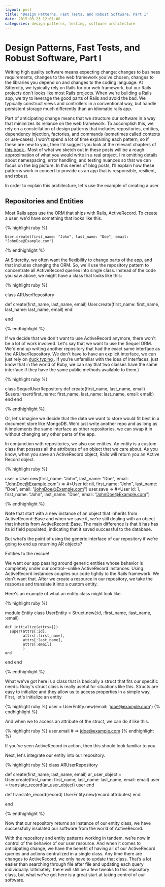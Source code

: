 ```yaml
---
layout: post
title: "Design Patterns, Fast Tests, and Robust Software, Part I"
date: 2015-03-23 12:01:00
categories: design patterns, testing, software architecture
---
```


# Design Patterns, Fast Tests, and Robust Software, Part I

Writing high quality software means expecting change: changes to business requirements, changes to the web framework you’ve chosen, changes to the
libraries you depend on and changes to the coding language.  At Sittercity, we typically rely on Rails for our web framework, but our Rails projects don't looks like most Rails projects.  When we're building a Rails app, we try to leverage the good parts of Rails and avoid the bad.  We typically construct views and controllers in a conventional way, but handle persistent storage much differently than an idiomatic rails app.

Part of anticipating change means that we structure our software in a way that minimizes its reliance on the web framework.  To accomplish this, we
rely on a constellation of design patterns that includes repositories, entities, dependency injection, factories, and commands (sometimes called
contexts or use-cases).  I won't spend a lot of time explaining each pattern, so if these are new to you, then I'd suggest you look at the relevant
chapters of <a href="http://designpatternsinruby.com"> this book </a>.  Most of what we sketch out in these posts will be a rough approximation of
what you would write in a real project.  I’m omitting details about namespacing, error handling, and testing nuances so that we can focus on the big
picture. In this series of blog posts, I’ll explain how these patterns work in concert to provide us an app that is responsible, resilient, and robust.

In order to explain this architecture, let's use the example of creating a user.

## Repositories and Entities

Most Rails apps use the ORM that ships with Rails, ActiveRecord.  To create a user, we'd have something that looks like this.

{% highlight ruby %}

    User.create(first_name: "John", last_name: "Doe", email: "JohnDoe@Example.com")

{% endhighlight %}

At Sittercity, we often want the flexibility to change parts of the app, and that includes changing the ORM.  So, we'll use the repository pattern to concentrate all ActiveRecord queries into single class.  Instead of the code you saw above, we might have a class that looks like this:


{% highlight ruby %}

class ARUserRepository

  def create(first_name, last_name, email)
    User.create(first_name: first_name, last_name: last_name, email)
  end

end

{% endhighlight %}

If we decide that we don't want to use ActiveRecord anymore, there won't be a lot of work involved.  Let's say that we want to use the Sequel ORM.  We'd end up writing another repository that had the
exact same interface as the ARUserRepository.  We don't have to have an explicit interface, we can just rely on <a href="http://en.wikipedia.org/wiki/Duck_typing"> duck typing </a>. If you’re unfamiliar with the idea of interfaces, just know that in the world of Ruby, we can say that two classes have the same interface if they have
the same public methods available to them.) 

{% highlight ruby %}

class SequelUserRepository
  def create(first_name, last_name, email)
    $users.insert(first_name: first_name, last_name: last_name, email: email:)
  end
end

{% endhighlight %}
 
Or, let's imagine we decide that the data we want to store would fit best in a document store like MongoDB.  We'd just write another repo and as long as it implements the same interface as other repositories, we can swap it in without changing any other parts of the app.

In conjunction with repositories, we also use entities.  An entity is a custom class that possess all the attributes of an object that we care about.  As you know, when you save an ActiveRecord object,  Rails will return you an Active Record object. 


{% highlight ruby %}

user = User.new(first_name: "John", last_name: "Doe", email: "JohnDoe@Example.com")
=> #<User id: nil, first_name: "John", last_name: "Doe", email: "JohnDoe@Example.com")
user.save
=> #<User id: 1, first_name: "John", last_name: "Doe", email: "JohnDoe@Example.com")

{% endhighlight %}

Note that start with a new instance of an object that inherits from ActiveRecord::Base and when we save it, we’re still dealing with an object that inherits from ActiveRecord::Base. The main difference
is that it has has its id field populated, indicating that it saved successful to the database.

But what’s the point of using the generic interface of our repository if we’re going to end up returning AR objects?

Entities to the rescue!  

We want our app passing around generic entities whose behavior is completely under our control--unlike ActiveRecord instances.  Using ActiveRecord instances couples our code tightly to the Rails framework.  We don't want that.  After we create a resource in our repository, we take the response and translate it into a custom entity.  

Here's an example of what an entity class might look like.

{% highlight ruby %}

module Entity
  class UserEntity < Struct.new(:id, :first_name, :last_name, :email)

    def initialize(attrs={})
      super(attrs[:id],
            attrs[:first_name],
            attrs[:last_name],
            attrs[:email]
            )
    end

  end
end

{% endhighlight %}

What we've got here is a class that is basically a struct that fits our specific needs.  Ruby's struct class is really useful for situations like this. Structs are easy to initialize and they allow
us to access properties in a simple way.  First, let's initialize an entity

{% highlight ruby %}
  user = UserEntity.new(email: 'jdoe@example.com')
{% endhighlight %}

And when we to access an attribute of the struct, we can do it like this.

{% highlight ruby %}
  user.email # => jdoe@example.com
{% endhighlight %}

If you've seen ActiveRecord in action, then this should look familiar to you.

Next, let's integrate our entity into our repository. 

{% highlight ruby %}
class ARUserRepository

  def create(first_name, last_name, email)
    ar_user_object = User.create(first_name: first_name, last_name: last_name, email: email)
    user = translate_record(ar_user_object)
    user
  end

  def translate_record(record)
    UserEntity.new(record.attributes)
  end

end

{% endhighlight %}

Now that our repository returns an instance of our entity class, we have successfully insulated our software from the world of ActiveRecord.  

With the repository and entity patterns working in tandem, we’re now in control of the behavior of our user resource.  And when it comes to anticipating change, we have the benefit of having all of our
ActiveRecord queries and actions centralized in a single class.  Any time there are changes to ActiveRecord, we only have to update that class.  That’s a lot easier than searching through file after
file and updating each query individually.  Ultimately, there will still be a few tweaks to this repository class, but what we’ve got here is a great start at taking control of our software.
